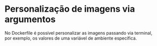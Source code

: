 # Personalização de imagens via argumentos

No Dockerfile é possível personalizar as imagens passando via terminal, por exemplo, os valores de uma variável de ambiente específica.